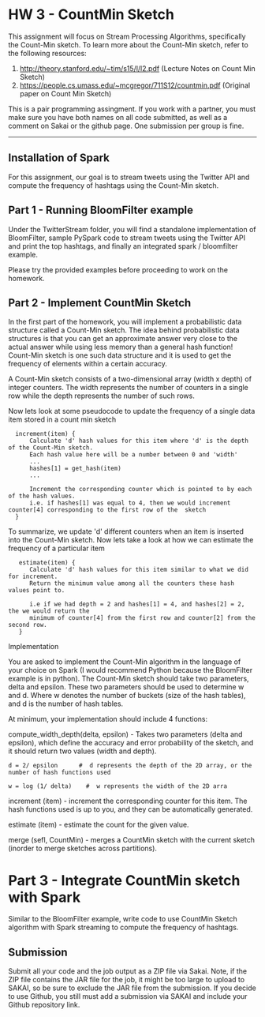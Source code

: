 # HW 3 - CountMin Sketch 

This assignment will focus on Stream Processing Algorithms, specifically the Count-Min sketch. To learn more about the Count-Min sketch, refer to the following resources:

1.  http://theory.stanford.edu/~tim/s15/l/l2.pdf   (Lecture Notes on Count Min Sketch)
2.  https://people.cs.umass.edu/~mcgregor/711S12/countmin.pdf  (Original paper on Count Min Sketch)

This is a pair programming assingment. If you work with a partner, you must make sure you have both names on all code submitted, as well as a comment on Sakai or the github page. One submission per group is fine. 

-----------

## Installation of Spark

For this assignment, our goal is to stream tweets using the Twitter API and compute the frequency of hashtags using the Count-Min sketch. 

## Part 1 - Running BloomFilter example

Under the TwitterStream folder, you will find a standalone implementation of BloomFilter, sample PySpark code to stream tweets using the Twitter API and print the top hashtags, and finally an integrated spark / bloomfilter example. 

Please try the provided examples before proceeding to work on the homework. 


## Part 2 - Implement CountMin Sketch 

In the first part of the homework, you will implement a probabilistic data structure called a Count-Min sketch. The idea behind probabilistic data structures is that you can get an approximate answer very close to the actual answer while using less memory than a general hash function! Count-Min sketch is one such data structure and it is used to get the frequency of elements within a certain accuracy. 

A Count-Min sketch consists of a two-dimensional array (width x depth) of integer counters. The width represents the number of counters in a single row while the depth represents the number of such rows.

Now lets look at some pseudocode to update the frequency of a single data item stored in a count min sketch

```(sh)
  increment(item) {
      Calculate 'd' hash values for this item where 'd' is the depth of the Count-Min sketch.
      Each hash value here will be a number between 0 and 'width'
      ...
      hashes[1] = get_hash(item)          
      ...
      
      Increment the corresponding counter which is pointed to by each of the hash values. 
      i.e. if hashes[1] was equal to 4, then we would increment counter[4] corresponding to the first row of the  sketch
  }
```
  
To summarize, we update 'd' different counters when an item is inserted into the Count-Min sketch. Now lets take a look at how we can estimate the frequency of a particular item

```(sh)
   estimate(item) {
      Calculate 'd' hash values for this item similar to what we did for increment.          
      Return the minimum value among all the counters these hash values point to.
      
      i.e if we had depth = 2 and hashes[1] = 4, and hashes[2] = 2, the we would return the
      minimum of counter[4] from the first row and counter[2] from the second row.
   }
```

Implementation

You are asked to implement the Count-Min algorithm in the language of your choice on Spark (I would recommend Python because the BloomFilter example is in python). The Count-Min sketch should take two parameters, delta and epsilon. These two parameters should be used to determine w and d. Where w denotes the number of buckets (size of the hash tables), and d is the number of hash tables.

At minimum, your implementation should include 4 functions:

compute_width_depth(delta, epsilon) - Takes two parameters (delta and epsilon), which define the accuracy and error probability of the sketch, and it should return two values (width and depth). 

	d = 2/ epsilon      #  d represents the depth of the 2D array, or the number of hash functions used

	w = log (1/ delta)    #  w represents the width of the 2D arra

increment (item)  - increment the corresponding counter for this item. The hash functions used is up to you, and they can be automatically generated. 

estimate (item)  - estimate the count for the given value.

merge (sefl, CountMin) - merges a CountMin sketch with the current sketch (inorder to merge sketches across partitions). 

# Part 3 - Integrate CountMin sketch with Spark

Similar to the BloomFilter example, write code to use CountMin Sketch algorithm with Spark streaming to compute the frequency of hashtags. 


## Submission 

Submit all your code and the job output as a ZIP file via Sakai. Note, if the ZIP file contains the JAR file for the job, it might be too large to upload to SAKAI, so be sure to exclude the JAR file from the submission. If you decide to use Github, you still must add a submission via SAKAI and include your Github repository link. 
